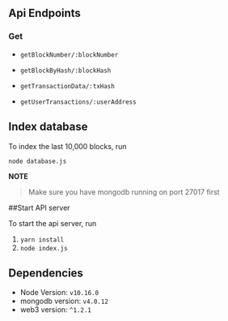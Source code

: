 ## Api Endpoints


### Get
* `getBlockNumber/:blockNumber`

* `getBlockByHash/:blockHash`
* `getTransactionData/:txHash`
* `getUserTransactions/:userAddress`  



## Index database

To index the last 10,000 blocks, run 

`node database.js`


**NOTE**

> Make sure you have mongodb running on port 27017 first



##Start API server

To start the api server, run

1. `yarn install`
2. `node index.js`


## Dependencies

* Node Version: `v10.16.0`
* mongodb version: `v4.0.12`
* web3 version: `^1.2.1`
